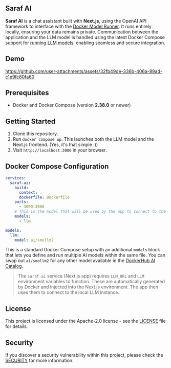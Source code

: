 ## Saraf AI

**Saraf AI** is a chat assistant built with **Next.js**, using the OpenAI API framework to interface with the [Docker Model Runner](https://docs.docker.com/ai/model-runner). It runs entirely locally, ensuring your data remains private. Communication between the application and the LLM model is handled using the latest Docker Compose support for [running LLM models](https://docs.docker.com/ai/compose/models-and-compose/), enabling seamless and secure integration.

## Demo

https://github.com/user-attachments/assets/32fb49de-336b-406a-89ad-c1e9fc80fa60

## Prerequisites

- Docker and Docker Compose (version **2.38.0** or newer)

## Getting Started

1. Clone this repository.
2. Run `docker compose up`. This launches both the LLM model and the Next.js frontend. (Yes, it's that simple :))
3. Visit `http://localhost:3000` in your browser.

## Docker Compose Configuration

```yaml
services:
  saraf-ai:
    build:
      context: .
      dockerfile: Dockerfile
    ports:
      - 3000:3000
    # This is the model that will be used by the app to connect to the local LLM.
    models: 
      - llm

models:
  llm:
    model: ai/smollm2
```

This is a standard Docker Compose setup with an additional `models` block that lets you define and run multiple AI models within the same file. You can swap out `ai/smollm2` for any other model available in the [DockerHub AI Catalog](https://hub.docker.com/catalogs/gen-ai).

> The `saraf-ai` service (Next.js app) requires `LLM_URL` and `LLM` environment variables to function. These are automatically generated by Docker and injected into the Next.js environment. The app then uses them to connect to the local LLM instance.

## License

This project is licensed under the Apache-2.0 license - see the [LICENSE](LICENSE) file for details.

## Security

If you discover a security vulnerability within this project, please check the [SECURITY](SECURITY.md) for more information.
